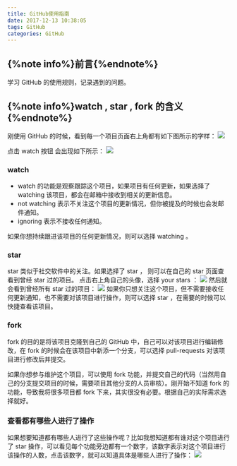 ```yaml
---
title: GitHub使用指南
date: 2017-12-13 10:38:05
tags: GitHub
categories: GitHub
---
```

## {%note info%}前言{%endnote%}
学习 GitHub 的使用规则，记录遇到的问题。
## {%note info%}watch , star , fork 的含义{%endnote%}
刚使用 GitHub 的时候，看到每一个项目页面右上角都有如下图所示的字样：
![](http://oliji9s3j.bkt.clouddn.com/15131331012221.jpg)
<!-- more -->
点击 watch 按钮 会出现如下所示：
![](http://oliji9s3j.bkt.clouddn.com/15131331429596.jpg)
### watch
* watch 的功能是观察跟踪这个项目，如果项目有任何更新，如果选择了 watching 该项目，都会在邮箱中接收到相关的更新信息。
* not watching 表示不关注这个项目的更新情况，但你被提及的时候也会发邮件通知。
* ignoring 表示不接收任何通知。

如果你想持续跟进该项目的任何更新情况，则可以选择 watching 。
### star
star 类似于社交软件中的关注。如果选择了 star ， 则可以在自己的 star 页面查看到曾经 star 过的项目。
点击右上角自己的头像，选择 your stars ：
![](http://oliji9s3j.bkt.clouddn.com/15131334861734.jpg)
然后就会看到曾经所有 star 过的项目：
![](http://oliji9s3j.bkt.clouddn.com/15131335238622.jpg)
如果你只想关注这个项目，但不需要接收任何更新通知，也不需要对该项目进行操作，则可以选择 star ，在需要的时候可以快捷查看该项目。
### fork
fork 的目的是将该项目克隆到自己的 GitHub 中，自己可以对该项目进行编辑修改，在 fork 的时候会在该项目中新添一个分支，可以选择 pull-requests 对该项目进行修改后并提交。

如果你想参与维护这个项目，可以使用 fork 功能，并提交自己的代码（当然用自己的分支提交项目的时候，需要项目其他分支的人员审核）。刚开始不知道 fork 的功能，导致我将很多项目都 fork 下来，其实很没有必要。根据自己的实际需求选择就好。
### 查看都有哪些人进行了操作
如果想要知道都有哪些人进行了这些操作呢？比如我想知道都有谁对这个项目进行了 star 操作，可以看见每个功能旁边都有一个数字，该数字表示对这个项目进行该操作的人数，点击该数字，就可以知道具体是哪些人进行了操作：
![](http://oliji9s3j.bkt.clouddn.com/15131341365906.jpg)


 






